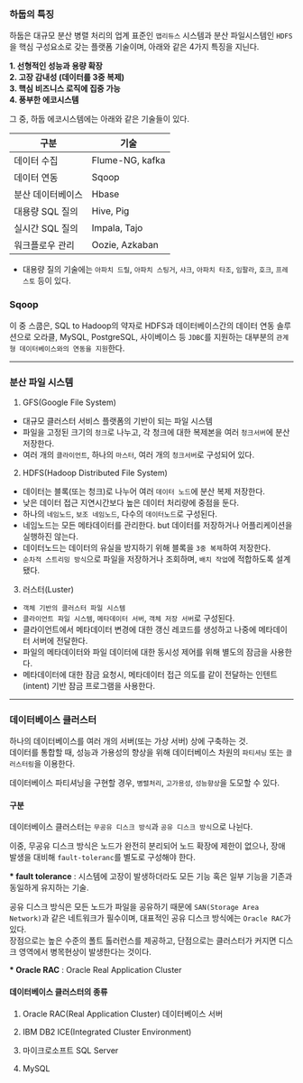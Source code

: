 ### 하둡의 특징
하둡은 대규모 분산 병렬 처리의 업계 표준인 `맵리듀스` 시스템과 분산 파일시스템인 `HDFS`을 핵심 구성요소로 갖는 플랫폼 기술이며, 아래와 같은 4가지 특징을 지닌다.

__1. 선형적인 성능과 용량 확장__  
__2. 고장 감내성 (데이터를 3중 복제)__  
__3. 핵심 비즈니스 로직에 집중 가능__  
__4. 풍부한 에코시스템__  

그 중, 하둡 에코시스템에는 아래와 같은 기술들이 있다.

|구분|기술|
|--|--|
|데이터 수집|Flume-NG, kafka|
|데이터 연동|Sqoop|
|분산 데이터베이스|Hbase|
|대용량 SQL 질의|Hive, Pig|
|실시간 SQL 질의|Impala, Tajo|
|워크플로우 관리|Oozie, Azkaban|

+ 대용량 질의 기술에는 `아파치 드릴`, `아파치 스팅거`, `샤크`, `아파치 타조`, `임팔라`, `호크`, `프레스토` 등이 있다.

### Sqoop
이 중 스쿱은, SQL to Hadoop의 약자로 HDFS과 데이터베이스간의 데이터 연동 솔루션으로 오라클, MySQL, PostgreSQL, 사이베이스 등 `JDBC`를 지원하는 대부분의 `관계형 데이터베이스와의 연동을 지원`한다.

---

### 분산 파일 시스템

1) GFS(Google File System) 
- 대규모 클러스터 서비스 플랫폼의 기반이 되는 파일 시스템
- 파일을 고정된 크기의 `청크`로 나누고, 각 청크에 대한 복제본을 여러 `청크서버`에 분산 저장한다.
- 여러 개의 `클라이언트`, 하나의 `마스터`, 여러 개의 `청크서버`로 구성되어 있다.

2) HDFS(Hadoop Distributed File System)
- 데이터는 블록(또는 청크)로 나누어 여러 `데이터 노드`에 분산 복제 저장한다.
- 낮은 데이터 접근 지연시간보다 높은 데이터 처리량에 중점을 둔다.
- 하나의 `네임노드`, `보조 네임노드`, 다수의 `데이터노드`로 구성된다.
- 네임노드는 모든 메타데이터를 관리한다. but 데이터를 저장하거나 어플리케이션을 실행하진 않는다. 
- 데이터노드는 데이터의 유실을 방지하기 위해 블록을 `3중 복제`하여 저장한다.
- `순차적 스트리밍 방식`으로 파일을 저장하거나 조회하며, `배치 작업`에 적합하도록 설계됐다.

3) 러스터(Luster)
- `객체 기반의 클러스터 파일 시스템`
- `클라이언트 파일 시스템`, `메타데이터 서버`, `객체 저장 서버`로 구성된다.
- 클라이언트에서 메타데이터 변경에 대한 갱신 레코드를 생성하고 나중에 메타데이터 서버에 전달한다.
- 파일의 메타데이터와 파일 데이터에 대한 동시성 제어를 위해 별도의 잠금을 사용한다.
- 메타데이터에 대한 잠금 요청시, 메타데이터 접근 의도를 같이 전달하는 인텐트(intent) 기반 잠금 프로그램을 사용한다.

---

### 데이터베이스 클러스터
하나의 데이터베이스를 여러 개의 서버(또는 가상 서버) 상에 구축하는 것.  
데이터를 통합할 때, 성능과 가용성의 향상을 위해 데이터베이스 차원의 `파티셔닝` 또는 `클러스터링`을 이용한다.

데이터베이스 파티셔닝을 구현할 경우, `병렬처리`, `고가용성`, `성능향상`을 도모할 수 있다.

#### 구분
데이터베이스 클러스터는 `무공유 디스크 방식`과 `공유 디스크 방식`으로 나뉜다.

이중, 무공유 디스크 방식은 노드가 완전히 분리되어 노드 확장에 제한이 없으나, 장애 발생을 대비해 `fault-toleranc`를 별도로 구성해야 한다.

__* fault tolerance__ : 시스템에 고장이 발생하더라도 모든 기능 혹은 일부 기능을 기존과 동일하게 유지하는 기술.  

공유 디스크 방식은 모든 노드가 파일을 공유하기 때문에 `SAN(Storage Area Network)`과 같은 네트워크가 필수이며, 대표적인 공유 디스크 방식에는 `Oracle RAC`가 있다.  
장점으로는 높은 수준의 폴트 톨러런스를 제공하고, 단점으로는 클러스터가 커지면 디스크 영역에서 병목현상이 발생한다는 것이다.

__* Oracle RAC__ : Oracle Real Application Cluster

#### 데이터베이스 클러스터의 종류

1. Oracle RAC(Real Application Cluster) 데이터베이스 서버

2. IBM DB2 ICE(Integrated Cluster Environment)

3. 마이크로소프트 SQL Server

4. MySQL

